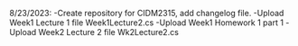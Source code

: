 8/23/2023: 
-Create repository for CIDM2315, add changelog file.
-Upload Week1 Lecture 1 file Week1Lecture2.cs
-Upload Week1 Homework 1 part 1
-Upload Week2 Lecture 2 file Wk2Lecture2.cs
